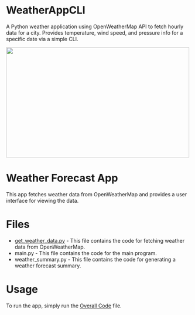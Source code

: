 # WeatherAppCLI
A Python weather application using OpenWeatherMap API to fetch hourly data for a city. Provides temperature, wind speed, and pressure info for a specific date via a simple CLI.

<img src="https://github.com/Riyazahamed2003/WeatherAppCLI/assets/118614045/30d623fd-776f-475a-bb41-9a11fd65ace6" width="500" height="300">

# Weather Forecast App
This app fetches weather data from OpenWeatherMap and provides a user interface for viewing the data.

# Files
- [get_weather_data.py](https://github.com/Riyazahamed2003/WeatherAppCLI/blob/main/get_weather_data.py) - This file contains the code for fetching weather data from OpenWeatherMap.
- main.py - This file contains the code for the main program.
- weather_summary.py - This file contains the code for generating a weather forecast summary.

# Usage
To run the app, simply run the [Overall Code](https://github.com/Riyazahamed2003/WeatherAppCLI/blob/main/Overall%20code%20implementation) file.
